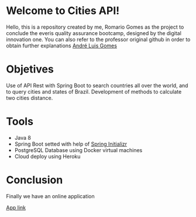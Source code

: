 
# Welcome to Cities API!

Hello, this is a repository created by me, Romario Gomes as the project to conclude the everis quality assurance bootcamp, designed by the digital innovation one. You can also refer to the professor original github in order to obtain further explanations [André Luis Gomes](https://github.com/andrelugomes/digital-innovation-one)

# Objetives
Use of API Rest with Spring Boot to search countries all over the world, and to query cities and states of Brazil. Development of methods to calculate two cities distance.

# Tools
- Java 8
- Spring Boot setted with help of [Spring Initializr](https://start.spring.io/)
- PostgreSQL Database using Docker virtual machines
- Cloud deploy using Heroku

# Conclusion

Finally we have an online application

[App link](https://afternoon-sands-53778.herokuapp.com/)
